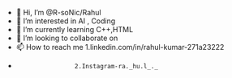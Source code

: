 - 👋 Hi, I’m @R-soNic/Rahul
- 👀 I’m interested in AI , Coding
- 🌱 I’m currently learning C++,HTML
- 💞️ I’m looking to collaborate on 
- 📫 How to reach me 1.linkedin.com/in/rahul-kumar-271a23222
-                     2.Instagram-ra._hu.l_._

<!---
R-soNic/R-soNic is a ✨ special ✨ repository because its `README.md` (this file) appears on your GitHub profile.
You can click the Preview link to take a look at your changes.
--->
